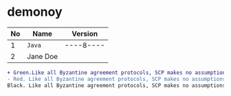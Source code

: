 # demonoy

| No  | Name         | Version |
| --- | ------------ | ------- |
| 1   | ```Java ```        |----8----|
| 2   | Jane Doe     |         |



```diff
+ Green.Like all Byzantine agreement protocols, SCP makes no assumptions about the rational behavior of attackers.
- Red. Like all Byzantine agreement protocols, SCP makes no assumptions about the rational behavior of attackers.
Black. Like all Byzantine agreement protocols, SCP makes no assumptions about the rational behavior of attackers.
```

